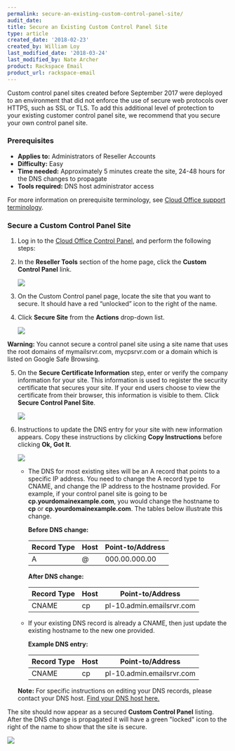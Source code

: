 ```yaml
---
permalink: secure-an-existing-custom-control-panel-site/
audit_date:
title: Secure an Existing Custom Control Panel Site
type: article
created_date: '2018-02-23'
created_by: William Loy
last_modified_date: '2018-03-24'
last_modified_by: Nate Archer
product: Rackspace Email
product_url: rackspace-email
---
```


Custom control panel sites created before September 2017 were deployed to an environment that did not enforce the use of secure web protocols over HTTPS, such as SSL or TLS. To add this additional level of protection to your existing customer control panel site, we recommend that you secure your own control panel site.

### Prerequisites

- **Applies to:** Administrators of Reseller Accounts
- **Difficulty:** Easy
- **Time needed:** Approximately 5 minutes create the site, 24-48 hours for the DNS changes to propagate
- **Tools required:**  DNS host administrator access

For more information on prerequisite terminology, see [Cloud Office support terminology](/how-to/cloud-office-support-terminology).

### Secure a Custom Control Panel Site

1. Log in to the [Cloud Office Control Panel](https://cp.rackspace.com), and perform the following steps:

2. In the **Reseller Tools** section of the home page, click the **Custom Control Panel** link.

   <img src="{% asset_path rackspace-email/secure-an-existing-custom-control-panel-site/custom_control_panel.png %}"/>

3. On the Custom Control panel page, locate the site that you want to secure. It should have a red “unlocked” icon to the right of the name.

4. Click **Secure Site** from the **Actions** drop-down list.

   <img src="{% asset_path rackspace-email/secure-an-existing-custom-control-panel-site/secure_site.png %}"/>


  **Warning:** You cannot secure a control panel site using a site name that uses the root domains of mymailsrvr.com, mycpsrvr.com or a domain which is listed on Google Safe Browsing.

5. On the **Secure Certificate Information** step, enter or verify the company information for your site. This information is used to register the security certificate that secures your site. If your end users choose to view the certificate from their browser, this information is visible to them. Click **Secure Control Panel Site**.

   <img src="{% asset_path rackspace-email/secure-an-existing-custom-control-panel-site/company_info.png %}"/>

6. Instructions to update the DNS entry for your site with new information appears. Copy these instructions by clicking **Copy Instructions** before clicking **Ok, Got It**.

   <img src="{% asset_path rackspace-email/secure-an-existing-custom-control-panel-site/dns_info.png %}"/>

    - The DNS for most existing sites will be an A record that points to a specific IP address. You need to change the A record type to CNAME, and change the IP address to the hostname provided. For example, if your control panel site is going to be **cp.yourdomainexample.com**, you would change the hostname to **cp** or **cp.yourdomainexample.com**. The tables below illustrate this change.

        **Before DNS change:**

        |Record Type | Host | Point-to/Address |
        |---|---|---|
        |A| @ | 000.00.000.00 |

        **After DNS change:**

        |Record Type | Host | Point-to/Address |
        |---|---|---|
        |CNAME| cp | pl-10.admin.emailsrvr.com |

    - If your existing DNS record is already a CNAME, then just update the existing hostname to the new one provided.

        **Example DNS entry:**

        |Record Type | Host | Point-to/Address |
        |---|---|---|
        |CNAME| cp | pl-10.admin.emailsrvr.com |

    **Note:** For specific instructions on editing your DNS records, please contact your DNS host. [Find your DNS host here.](/how-to/find-dns-host)

The site should now appear as a secured **Custom Control Panel** listing. After the DNS change is propagated it will have a green "locked" icon to the right of the name to show that the site is secure.

<img src="{% asset_path rackspace-email/secure-an-existing-custom-control-panel-site/secured.png %}"/>
